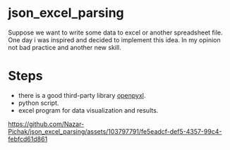 # json_excel_parsing

Suppose we want to write some data to excel or another spreadsheet file.
One day i was inspired and decided to implement this idea.
In my opinion not bad practice and another new skill.
# Steps

- there is a good third-party library [openpyxl](https://pypi.org/project/openpyxl/).
- python script.
- excel program for data visualization and results.

https://github.com/Nazar-Pichak/json_excel_parsing/assets/103797791/fe5eadcf-def5-4357-99c4-febfcd61d861
